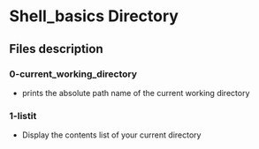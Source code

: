 # Shell_basics Directory
## Files description
### 0-current_working_directory
* prints the absolute path name of the current working directory

### 1-listit
* Display the contents list of your current directory
